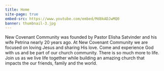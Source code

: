 ```yaml
---
title: Home
site-page: true
embed-src: https://www.youtube.com/embed/Md8kADJwMQ0
banner: thumbnail-3.jpg
---
```

New Covenant Community was founded by Pastor Elisha Satvinder and his wife Petrina nearly 20 years ago. At New Covenant Community we are focused on loving Jesus and sharing His love. Come and experience God with us and be part of our church community. There is so much more to life. Join us as we live life together while  building an amazing church that impacts the our friends, family and the world.